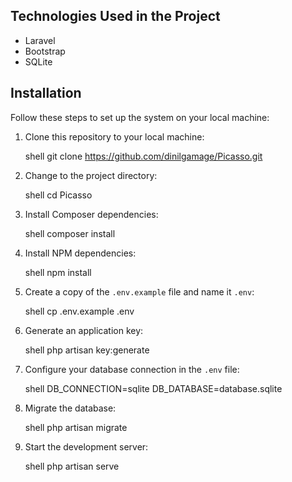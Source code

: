 ## Technologies Used in the Project

- Laravel 
- Bootstrap
- SQLite

## Installation

Follow these steps to set up the system on your local machine:

1. Clone this repository to your local machine:

    shell
    git clone https://github.com/dinilgamage/Picasso.git
    

2. Change to the project directory:

    shell
    cd Picasso
    

3. Install Composer dependencies:

    shell
    composer install
    

4. Install NPM dependencies:

    shell
    npm install
    

5. Create a copy of the `.env.example` file and name it `.env`:

    shell
    cp .env.example .env
    

6. Generate an application key:

    shell
    php artisan key:generate
    

7. Configure your database connection in the `.env` file:

    shell
    DB_CONNECTION=sqlite
    DB_DATABASE=database.sqlite
    

9. Migrate the database:

    shell
    php artisan migrate
    

10. Start the development server:

    shell
    php artisan serve
    




